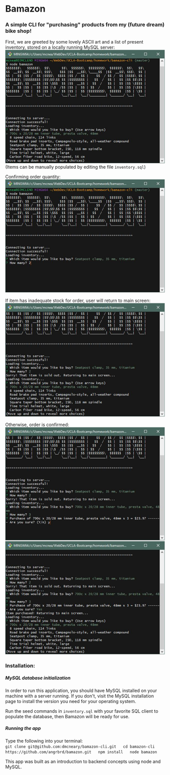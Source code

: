 # Bamazon
  
### A simple CLI for "purchasing" products from my (future dream) bike shop!

First, we are greeted by some lovely ASCII art and a list of present inventory, stored on a locally running MySQL server:  
![screenshot](/screenshots/bamazon1.JPG)  
(Items can be manually populated by editing the file `inventory.sql`)  
  
Confirming order quantity:  
![screenshot](/screenshots/bamazon2.JPG)
  
If item has inadequate stock for order, user will return to main screen:  
![screenshot](/screenshots/bamazon3.JPG)
  
Otherwise, order is confirmed:  
![screenshot](/screenshots/bamazon4.JPG)  
![screenshot](/screenshots/bamazon5.JPG)

### Installation:

##### MySQL database initialization  
In order to run this application, you should have MySQL installed on your machine with a server running. If you don't, visit the MySQL installation page to install the version you need for your operating system. 

Run the seed commands in `inventory.sql` with your favorite SQL client to populate the database, then Bamazon will be ready for use.

##### Running the app

Type the following into your terminal:  
`git clone git@github.com:dmcneary/bamazon-cli.git  
cd bamazon-cli https://github.com/angrbrd/bamazon.git  
npm install  
node bamazon`  

This app was built as an introduction to backend concepts using node and MySQL.

